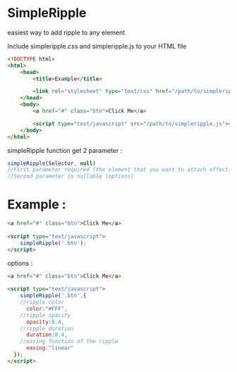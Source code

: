 # SimpleRipple

easiest way to add ripple to any element

Include simpleripple.css and simpleripple.js to your HTML file 
```html
<!DOCTYPE html>
<html>
    <head>
        <title>Example</title>

        <link rel="stylesheet" type="text/css" href="/path/to/simpleripple.css" />
    </head>
    <body>
        <a href="#" class="btn">Click Me</a>

        <script type="text/javascript" src="/path/to/simpleripple.js"></script>
    </body>
</html>
```
simpleRipple function get 2 parameter :
```js
simpleRipple(Selector, null)
//First parameter required (the element that you want to attach effect)
//Second parameter is nullable (options)
```

# Example :
```html
<a href="#" class="btn">Click Me</a>
               
<script type="text/javascript">
    simpleRipple('.btn');
</script>         
```

options :
```html
<a href="#" class="btn">Click Me</a>
               
<script type="text/javascript">
    simpleRipple('.btn',{ 
    //ripple color
      color:"#FFF",
    //ripple opacity
      opacity:0.4,
    //ripple duration
      duration:0.4,
    //easing function of the ripple
      easing:"linear"
  });
</script>         
```
